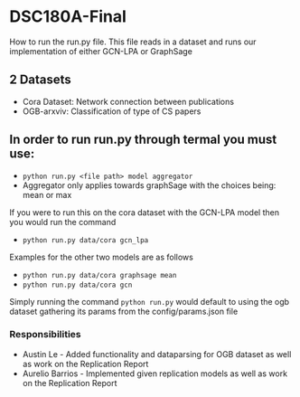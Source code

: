 # DSC180A-Final

How to run the run.py file.
This file reads in a dataset and runs our implementation of either GCN-LPA or GraphSage

## 2 Datasets
* Cora Dataset: Network connection between publications
* OGB-arxviv: Classification of type of CS papers

## In order to run run.py through termal you must use: 
* `python run.py <file path> model aggregator`
* Aggregator only applies towards graphSage with the choices being: mean or max


If you were to run this on the cora dataset with the GCN-LPA model then you would run the command
* `python run.py data/cora gcn_lpa`

Examples for the other two models are as follows
* `python run.py data/cora graphsage mean`
* `python run.py data/cora gcn`

Simply running the command
              `python run.py`
would default to using the ogb dataset gathering its params from the config/params.json file


### Responsibilities
* Austin Le - Added functionality and dataparsing for OGB dataset as well as work on the Replication Report
* Aurelio Barrios - Implemented given replication models as well as work on the Replication Report
